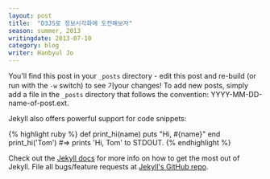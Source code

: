 ```yaml
---
layout: post
title:  "D3JS로 정보시각화에 도전해보자"
season: summer, 2013
writingdate: 2013-07-10
category: blog
writer: Hanbyul Jo
---
```


You'll find this post in your `_posts` directory - edit this post and re-build (or run with the `-w` switch) to see 기your changes!
To add new posts, simply add a file in the `_posts` directory that follows the convention: YYYY-MM-DD-name-of-post.ext.

Jekyll also offers powerful support for code snippets:

{% highlight ruby %}
def print_hi(name)
  puts "Hi, #{name}"
end
print_hi('Tom')
#=> prints 'Hi, Tom' to STDOUT.
{% endhighlight %}

Check out the [Jekyll docs][jekyll] for more info on how to get the most out of Jekyll. File all bugs/feature requests at [Jekyll's GitHub repo][jekyll-gh].

[jekyll-gh]: https://github.com/mojombo/jekyll
[jekyll]:    http://jekyllrb.com

